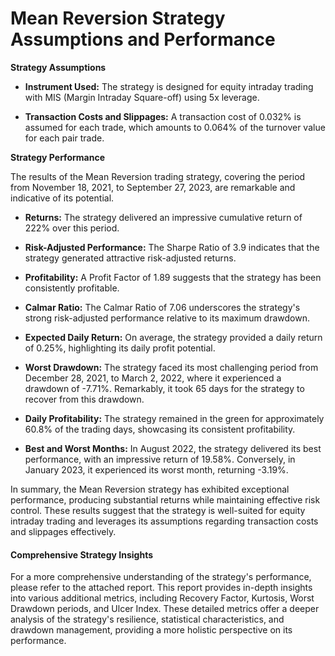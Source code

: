 


# Mean Reversion Strategy Assumptions and Performance

**Strategy Assumptions**

- **Instrument Used:** The strategy is designed for equity intraday trading with MIS (Margin Intraday Square-off) using 5x leverage.

- **Transaction Costs and Slippages:** A transaction cost of 0.032% is assumed for each trade, which amounts to 0.064% of the turnover value for each pair trade.

**Strategy Performance**

The results of the Mean Reversion trading strategy, covering the period from November 18, 2021, to September 27, 2023, are remarkable and indicative of its potential.

- **Returns:** The strategy delivered an impressive cumulative return of 222% over this period.

- **Risk-Adjusted Performance:** The Sharpe Ratio of 3.9 indicates that the strategy generated attractive risk-adjusted returns.

- **Profitability:** A Profit Factor of 1.89 suggests that the strategy has been consistently profitable.

- **Calmar Ratio:** The Calmar Ratio of 7.06 underscores the strategy's strong risk-adjusted performance relative to its maximum drawdown.

- **Expected Daily Return:** On average, the strategy provided a daily return of 0.25%, highlighting its daily profit potential.

- **Worst Drawdown:** The strategy faced its most challenging period from December 28, 2021, to March 2, 2022, where it experienced a drawdown of -7.71%. Remarkably, it took 65 days for the strategy to recover from this drawdown.

- **Daily Profitability:** The strategy remained in the green for approximately 60.8% of the trading days, showcasing its consistent profitability.

- **Best and Worst Months:** In August 2022, the strategy delivered its best performance, with an impressive return of 19.58%. Conversely, in January 2023, it experienced its worst month, returning -3.19%.

In summary, the Mean Reversion strategy has exhibited exceptional performance, producing substantial returns while maintaining effective risk control. These results suggest that the strategy is well-suited for equity intraday trading and leverages its assumptions regarding transaction costs and slippages effectively.


#### Comprehensive Strategy Insights

For a more comprehensive understanding of the strategy's performance, please refer to the attached report. This report provides in-depth insights into various additional metrics, including Recovery Factor, Kurtosis, Worst Drawdown periods, and Ulcer Index. These detailed metrics offer a deeper analysis of the strategy's resilience, statistical characteristics, and drawdown management, providing a more holistic perspective on its performance.